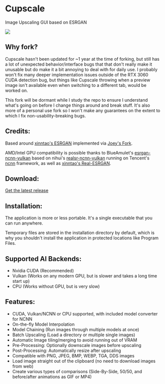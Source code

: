 # Cupscale
Image Upscaling GUI based on ESRGAN

![](https://i.imgur.com/ntIuSrv.png)

## Why fork?
Cupscale hasn't been updated for ~1 year at the time of forking, but still has a lot of unexpected behavior/interface bugs that
that don't really make it unusable but do make it a bit annoying to deal with for daily use. I probably won't fix many deeper implementation issues outside of the RTX 3060 CUDA detection bug, but things like Cupscale throwing when a preview image isn't available even when switching to a different tab, would be worked on.

This fork will be dormant while I study the repo to ensure I understand what's going on before I change things around and break stuff.
It's also more of a personal use fork so I won't make any guarantees on the extent to which I fix non-usability-breaking bugs.

## Credits:

Based around [xinntao's ESRGAN](https://github.com/xinntao/ESRGAN) implemented via [Joey's Fork](https://github.com/JoeyBallentine/ESRGAN).

AMD/Intel GPU compatibility is possible thanks to BlueAmulet's [esrgan-ncnn-vulkan](https://github.com/BlueAmulet/realsr-ncnn-vulkan) based on nihui's [realsr-ncnn-vulkan](https://github.com/nihui/realsr-ncnn-vulkan) running on Tencent's [ncnn](https://github.com/Tencent/ncnn) framework, as well as [xinntao's Real-ESRGAN](https://github.com/xinntao/Real-ESRGAN).

## Download:

[Get the latest release](https://github.com/Raynsauce/cupscale/releases)

## Installation:

The application is more or less portable. It's a single executable that you can run anywhere.

Temporary files are stored in the installation directory by default, which is why you shouldn't install the application in protected locations like Program Files.

## Supported AI Backends:

- Nvidia CUDA (Recommended)
- Vulkan (Works on any modern GPU, but is slower and takes a long time start up)
- CPU (Works without GPU, but is very slow)

## Features:

- CUDA, Vulkan/NCNN or CPU supported, with included model converter for NCNN
- On-the-fly Model Interpolation
- Model Chaining (Run images through multiple models at once)
- Batch Upscaling (Load a directory or multiple single images)
- Automatic Image tiling/merging to avoid running out of VRAM
- Pre-Processing: Optionally downscale images before upscaling
- Post-Processing: Automatically resize after upscaling
- Compatible with PNG, JPEG, BMP, WEBP, TGA, DDS images
- Load image straight out of the clipboard (no need to download images from web)
- Create various types of comparisons (Side-By-Side, 50/50, and before/after animations as GIF or MP4)
